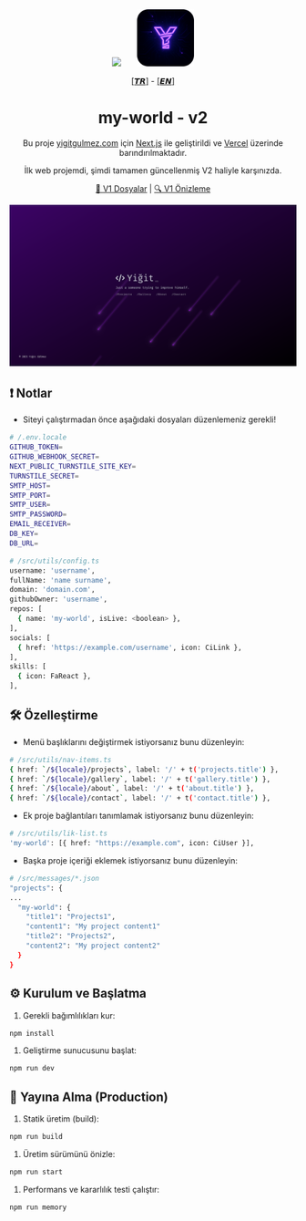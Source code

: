 <div align="center">
  <img src="https://assets.vercel.com/image/upload/v1662130559/nextjs/Icon_dark_background.png" width="100" />
  <span>&nbsp;&nbsp;&nbsp;&nbsp;&nbsp;</span>
  <img src="./public/favicon.png" width="100" />
</div>

<p align="center">
  <a href="./README.tr.md">[𝙏𝙍]</a> - <a href="./README.md">[𝙀𝙉]</a>
</p>

<h1 align="center">
  my-world - v2
</h1>

<p align="center">
  Bu proje <a href="https://yigitgulmez.com" target="_blank">yigitgulmez.com</a> için <a href="https://www.nextjs.org/" target="_blank">Next.js</a> ile geliştirildi ve <a href="https://www.vercel.com/" target="_blank">Vercel</a> üzerinde barındırılmaktadır.
</p>
<p align="center">
  İlk web projemdi, şimdi tamamen güncellenmiş V2 haliyle karşınızda.
</p>
<p align="center">
  <a href="https://github.com/yigitgulmez/my-world/releases/tag/v1" target="_blank">🔗 V1 Dosyalar</a> |
  <a href="https://my-world-hh1pwsiy3-yigitgulmez-projects.vercel.app" target="_blank">🔍 V1 Önizleme</a>
</p>

![image](./images/myworld0.png)

## ❗ Notlar

- Siteyi çalıştırmadan önce aşağıdaki dosyaları düzenlemeniz gerekli!

```sh
# /.env.locale
GITHUB_TOKEN=
GITHUB_WEBHOOK_SECRET=
NEXT_PUBLIC_TURNSTILE_SITE_KEY=
TURNSTILE_SECRET=
SMTP_HOST=
SMTP_PORT=
SMTP_USER=
SMTP_PASSWORD=
EMAIL_RECEIVER=
DB_KEY=
DB_URL=
```

```sh
# /src/utils/config.ts
username: 'username',
fullName: 'name surname',
domain: 'domain.com',
githubOwner: 'username',
repos: [
  { name: 'my-world', isLive: <boolean> },
],
socials: [
  { href: 'https://example.com/username', icon: CiLink },
],
skills: [
  { icon: FaReact },
],
```

## 🛠️ Özelleştirme

- Menü başlıklarını değiştirmek istiyorsanız bunu düzenleyin:

```sh
# /src/utils/nav-items.ts
{ href: `/${locale}/projects`, label: '/' + t('projects.title') },
{ href: `/${locale}/gallery`, label: '/' + t('gallery.title') },
{ href: `/${locale}/about`, label: '/' + t('about.title') },
{ href: `/${locale}/contact`, label: '/' + t('contact.title') },
```

- Ek proje bağlantıları tanımlamak istiyorsanız bunu düzenleyin:

```sh
# /src/utils/lik-list.ts
'my-world': [{ href: "https://example.com", icon: CiUser }],
```

- Başka proje içeriği eklemek istiyorsanız bunu düzenleyin:

```sh
# /src/messages/*.json
"projects": {
...
  "my-world": {
    "title1": "Projects1",
    "content1": "My project content1"
    "title2": "Projects2",
    "content2": "My project content2"
  }
}
```

## ⚙️ Kurulum ve Başlatma

1. Gerekli bağımlılıkları kur:

```sh
npm install
```

1. Geliştirme sunucusunu başlat:

```sh
npm run dev
```

## 🚀 Yayına Alma (Production)

1. Statik üretim (build):

```sh
npm run build
```

1. Üretim sürümünü önizle:

```sh
npm run start
```

1. Performans ve kararlılık testi çalıştır:

```sh
npm run memory
``` 
